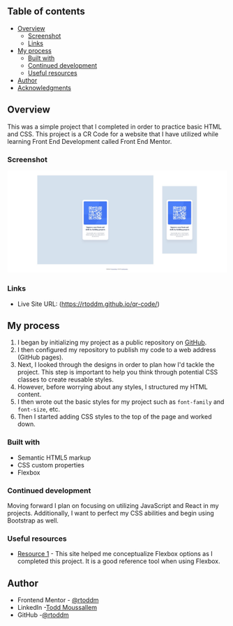 ## Table of contents

- [Overview](#overview)
  - [Screenshot](#screenshot)
  - [Links](#links)
- [My process](#my-process)
  - [Built with](#built-with)
  - [Continued development](#continued-development)
  - [Useful resources](#useful-resources)
- [Author](#author)
- [Acknowledgments](#acknowledgments)

## Overview

This was a simple project that I completed in order to practice basic HTML and CSS. This project is a CR Code for a website that I have utilized while learning Front End Development called Front End Mentor.

### Screenshot

![](./images/qr-code.jpg)

### Links

- Live Site URL: (https://rtoddm.github.io/qr-code/)

## My process

1. I began by initializing my project as a public repository on [GitHub](https://github.com/).
2. I then configured my repository to publish my code to a web address (GitHub pages).
3. Next, I looked through the designs in order to plan how I'd tackle the project. This step is important to help you think through potential CSS classes to create reusable styles.
4. However, before worrying about any styles, I structured my HTML content.
5. I then wrote out the basic styles for my project such as `font-family` and `font-size`, etc.
6. Then I started adding CSS styles to the top of the page and worked down.

### Built with

- Semantic HTML5 markup
- CSS custom properties
- Flexbox

### Continued development

Moving forward I plan on focusing on utilizing JavaScript and React in my projects. Additionally, I want to perfect my CSS abilities and begin using Bootstrap as well.

### Useful resources

- [Resource 1](https://flexbox.malven.co/) - This site helped me conceptualize Flexbox options as I completed this project. It is a good reference tool when using Flexbox.

## Author

- Frontend Mentor - [@rtoddm](https://www.frontendmentor.io/profile/rtoddm)
- LinkedIn -[Todd Moussallem](https://www.linkedin.com/in/todd-m-1a7aa8215)
- GitHub -[@rtoddm](https://rtoddm.github.io/git-repo-gallery/)
